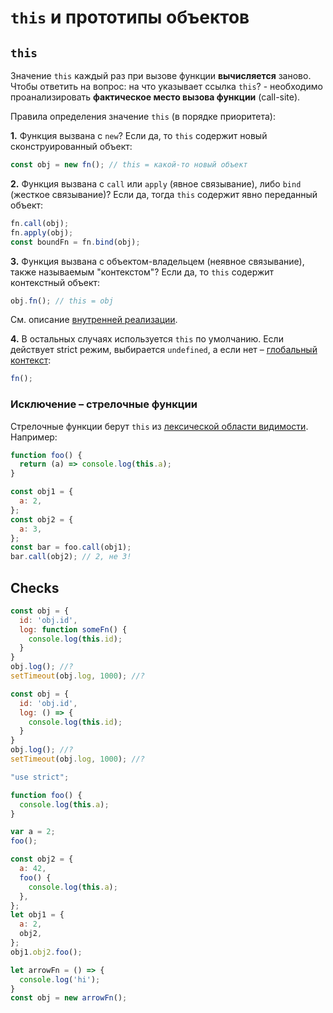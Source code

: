 # `this` и прототипы объектов

## `this`

Значение `this` каждый раз при вызове функции **вычисляется** заново.  
Чтобы ответить на вопрос: на что указывает ссылка `this`? - необходимо проанализировать **фактическое место вызова функции** (call-site). 

Правила определения значение `this` (в порядке приоритета):

**1.** Функция вызвана с `new`? Если да, то `this` содержит новый сконструированный объект:

```js
const obj = new fn(); // this = какой-то новый объект
```

**2.** Функция вызвана с `call` или `apply` (явное связывание), либо `bind` (жесткое связывание)? Если да, тогда `this` содержит явно переданный объект:

```js
fn.call(obj);
fn.apply(obj);
const boundFn = fn.bind(obj);
```

**3.** Функция вызвана с объектом-владельцем (неявное связывание), также называемым "контекстом"? Если да, то `this` содержит контекстный объект:

```js
obj.fn(); // this = obj
``` 

См. описание [внутренней реализации](https://learn.javascript.ru/object-methods#vnutrennyaya-realizatsiya-ssylochnyy-tip).

**4.** В остальных случаях используется `this` по умолчанию. Если действует strict режим, выбирается `undefined`, а если нет – [глобальный контекст](https://developer.mozilla.org/en-US/docs/Glossary/Global_object):

```js
fn();
``` 

### Исключение – стрелочные функции

Стрелочные функции берут `this` из [лексической области видимости](./scope-and-closures/kyle_simpson_vision.md#%D0%BE%D0%B1%D0%BB%D0%B0%D1%81%D1%82%D0%B8-%D0%B2%D0%B8%D0%B4%D0%B8%D0%BC%D0%BE%D1%81%D1%82%D0%B8). Например:

```js
function foo() {
  return (a) => console.log(this.a);
}

const obj1 = {
  a: 2,
};
const obj2 = {
  a: 3,
};
const bar = foo.call(obj1);
bar.call(obj2); // 2, не 3!
```

## Checks

```js
const obj = {
  id: 'obj.id',
  log: function someFn() {
    console.log(this.id);
  }
}
obj.log(); //?
setTimeout(obj.log, 1000); //?
```

```js
const obj = {
  id: 'obj.id',
  log: () => {
    console.log(this.id);
  }
}
obj.log(); //?
setTimeout(obj.log, 1000); //?
```

```js
"use strict";

function foo() {
  console.log(this.a);
}

var a = 2;
foo();
```

```js
const obj2 = {
  a: 42,
  foo() {
    console.log(this.a);
  },
};
let obj1 = {
  a: 2,
  obj2,
};
obj1.obj2.foo(); 
```

```js
let arrowFn = () => {
  console.log('hi');
}
const obj = new arrowFn();
```
